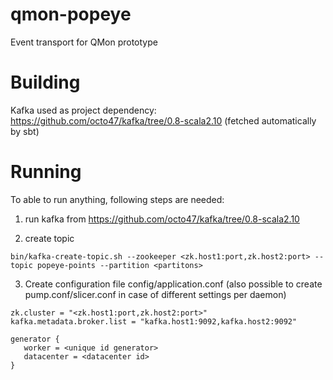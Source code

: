 qmon-popeye
===========

Event transport for QMon prototype

Building
===========

Kafka used as project dependency: https://github.com/octo47/kafka/tree/0.8-scala2.10 (fetched automatically by sbt)

Running
=======

To able to run anything, following steps are needed:

1. run kafka from https://github.com/octo47/kafka/tree/0.8-scala2.10

2. create topic

```
bin/kafka-create-topic.sh --zookeeper <zk.host1:port,zk.host2:port> --topic popeye-points --partition <partitons>
```
3. Create configuration file config/application.conf (also possible to create pump.conf/slicer.conf in case of different settings per daemon)

```
zk.cluster = "<zk.host1:port,zk.host2:port>"
kafka.metadata.broker.list = "kafka.host1:9092,kafka.host2:9092"

generator {
   worker = <unique id generator>
   datacenter = <datacenter id>
}
```

